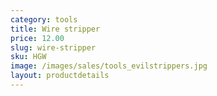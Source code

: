 ```yaml
---
category: tools
title: Wire stripper
price: 12.00
slug: wire-stripper
sku: HGW
image: /images/sales/tools_evilstrippers.jpg
layout: productdetails
---
```


